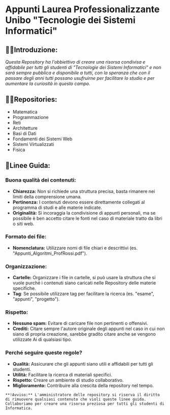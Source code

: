 # Appunti Laurea Professionalizzante Unibo "Tecnologie dei Sistemi Informatici"

## 🙋‍♀️Introduzione:
*Questa Repository ha l'obbiettivo di creare una risorsa condivisa e affidabile per tutti gli studenti di "Tecnologie dei Sistemi Informatici" e non sará sempre pubblica e disponibile a tutti, con la speranza che con il passare degli anni tutti possano usufruirne per facilitare lo studio e per aumentare la curiosità in questo campo.*

## 👩‍💻Repositories:
- Matematica
- Programmazione
- Reti
- Architetture
- Basi di Dati
- Fondamenti dei Sistemi Web
- Sistemi Virtualizzati
- Fisica

## 📍Linee Guida:
### Buona qualità dei contenuti:
   * **Chiarezza:** Non si richiede una struttura precisa, basta rimanere nei limiti della comprensione umana.
   * **Pertinenza:** I contenuti devono essere direttamente collegati al programma di studi e alle materie indicate.
   * **Originalità:** Si incoraggia la condivisione di appunti personali, ma se possibile è ben accetto citare le fonti nel caso di materiale tratto da libri o siti web.
### Formato dei file:
   * **Nomenclatura:** Utilizzare nomi di file chiari e descrittivi (es. "Appunti_Algoritmi_ProfRossi.pdf").
### Organizzazione:
   * **Cartelle:** Organizzare i file in cartelle, si può usare la struttura che si vuole purché i contenuti siano caricati nelle Repository delle materie specifiche.
   * **Tag**: Se possibile utilizzare tag per facilitare la ricerca (es. "esame", "appunti", "progetto").
### Rispetto:
   * **Nessuno spam:** Evitare di caricare file non pertinenti o offensivi.
   * **Crediti:** Citare sempre l'autore originale degli appunti nel caso in cui non siano di propria creazione, sarebbe gradito citare anche se vengono utilizzate Ai di qualsiasi tipo.
### Perché seguire queste regole?
 * **Qualità:** Assicurare che gli appunti siano utili e affidabili per tutti gli studenti.
 * **Utilità:** Facilitare la ricerca di materiali specifici.
 * **Rispetto:** Creare un ambiente di studio collaborativo.
 * **Miglioramento:** Contribuire alla crescita della repository nel tempo.

``` 
**!Avviso:** L'amministratore delle repository si riserva il diritto di rimuovere qualsiasi contenuto che violi queste linee guida.
Collaboriamo per creare una risorsa preziosa per tutti gli studenti di Informatica.
```